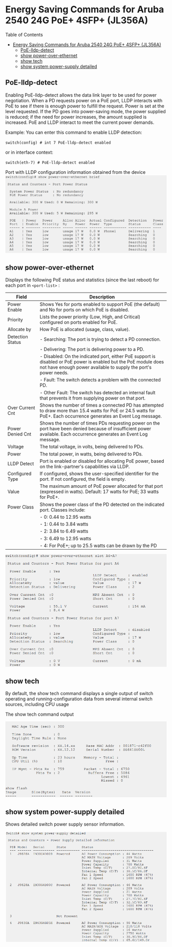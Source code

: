 # Energy Saving Commands for Aruba 2540 24G PoE+ 4SFP+ (JL356A)

Table of Contents
- [Energy Saving Commands for Aruba 2540 24G PoE+ 4SFP+ (JL356A)](#energy-saving-commands-for-aruba-2540-24g-poe-4sfp-jl356a)
  - [PoE-lldp-detect](#poe-lldp-detect)
  - [show power-over-ethernet ](#show-power-over-ethernet-)
  - [show tech](#show-tech)
  - [show system power-supply detailed](#show-system-power-supply-detailed)


## PoE-lldp-detect
Enabling PoE-lldp-detect allows the data link layer to be used for power negotiation. When a PD requests
power on a PoE port, LLDP interacts with PoE to see if there is enough power to fulfill the request. Power is set at
the level requested. If the PD goes into power-saving mode, the power supplied is reduced; if the need for power
increases, the amount supplied is increased. PoE and LLDP interact to meet the current power demands.

Example:
You can enter this command to enable LLDP detection:

`switch(config) # int 7 PoE-lldp-detect enabled`

or in interface context:

`switch(eth-7) # PoE-lldp-detect enabled`

Port with LLDP configuration information obtained from the device
![image](/images/lldp.png)

## show power-over-ethernet <port-list>
Displays the following PoE status and statistics (since the last reboot) for each port in `<port-list>` :

| Field            | Description                                                                                                      |
|------------------|------------------------------------------------------------------------------------------------------------------|
| Power Enable     | Shows Yes for ports enabled to support PoE (the default) and No for ports on which PoE is disabled.            |
| Priority         | Lists the power priority (Low, High, and Critical) configured on ports enabled for PoE.                          |
| Allocate by      | How PoE is allocated (usage, class, value).                                                                      |
| Detection Status | - Searching: The port is trying to detect a PD connection.                                                       |
|                  | - Delivering: The port is delivering power to a PD.                                                               |
|                  | - Disabled: On the indicated port, either PoE support is disabled or PoE power is enabled but the PoE module does not have enough power available to supply the port's power needs. |
|                  | - Fault: The switch detects a problem with the connected PD.                                                     |
|                  | - Other Fault: The switch has detected an internal fault that prevents it from supplying power on that port.     |
| Over Current Cnt | Shows the number of times a connected PD has attempted to draw more than 15.4 watts for PoE or 24.5 watts for PoE+. Each occurrence generates an Event Log message. |
| Power Denied Cnt | Shows the number of times PDs requesting power on the port have been denied because of insufficient power available. Each occurrence generates an Event Log message. |
| Voltage          | The total voltage, in volts, being delivered to PDs.                                                             |
| Power            | The total power, in watts, being delivered to PDs.                                                               |
| LLDP Detect      | Port is enabled or disabled for allocating PoE power, based on the link-partner's capabilities via LLDP.        |
| Configured Type  | If configured, shows the user-specified identifier for the port. If not configured, the field is empty.          |
| Value            | The maximum amount of PoE power allocated for that port (expressed in watts). Default: 17 watts for PoE; 33 watts for PoE+. |
| Power Class      | Shows the power class of the PD detected on the indicated port. Classes include:                                   |
|                  | - 0: 0.44 to 12.95 watts                                                                                         |
|                  | - 1: 0.44 to 3.84 watts                                                                                           |
|                  | - 2: 3.84 to 6.49 watts                                                                                           |
|                  | - 3: 6.49 to 12.95 watts                                                                                          |
|                  | - 4: For PoE+; up to 25.5 watts can be drawn by the PD                                                   

![image](/images/poe.png)

## show tech
By default, the show tech command displays a single output of switch operating and running-configuration data
from several internal switch sources, including CPU usage

The show tech command output

![image](/images/tech.png)


##  show system power-supply detailed

Shows detailed switch power supply sensor information.

![image](/images/detail.png)
